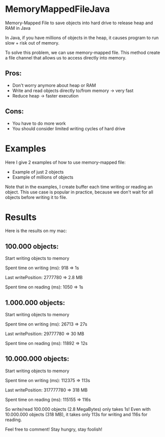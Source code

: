 # MemoryMappedFileJava
Memory-Mapped File to save objects into hard drive to release heap and RAM in Java

In Java, if you have millions of objects in the heap, it causes program to run slow + risk out of memory.

To solve this problem, we can use memory-mapped file. This method create a file channel that allows us to access directly into memory.

## Pros: 
- Don't worry anymore about heap or RAM
- Write and read objects directly to/from memory -> very fast
- Reduce heap -> faster execution

## Cons:
- You have to do more work
- You should consider limited writing cycles of hard drive

# Examples
Here I give 2 examples of how to use memory-mapped file:
- Example of just 2 objects
- Example of millions of objects

Note that in the examples, I create buffer each time writing or reading an object. This use case is popular in practice, because we don't wait for all objects before writing it to file.

# Results
Here is the results on my mac:

## 100.000 objects:
Start writing objects to memory

Spent time on writing (ms): 918  => 1s

Last writePosition: 2777780  => 2.8 MB

Spent time on reading (ms): 1050  => 1s


## 1.000.000 objects:
Start writing objects to memory

Spent time on writing (ms): 26713  => 27s

Last writePosition: 29777780  => 30 MB

Spent time on reading (ms): 11892  => 12s

## 10.000.000 objects:
Start writing objects to memory

Spent time on writing (ms): 112375  => 113s

Last writePosition: 317777780  => 318 MB

Spent time on reading (ms): 115155  => 116s


So write/read 100.000 objects (2.8 MegaBytes) only takes 1s! Even with 10.000.000 objects (318 MB), it takes only 113s for writing and 116s for reading.


Feel free to comment! Stay hungry, stay foolish!
